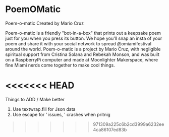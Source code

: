 # PoemOMatic

Poem-o-matic
Created by Mario Cruz

Poem-o-matic is a friendly "bot-in-a-box" that prints out a keepsake poem just for you when you press its button. We hope you'll snap an insta of your poem and share it with your social network to spread @omiamifestival around the world. Poem-o-matic is a project by Mario Cruz, with negligible spiritual support from Cristina Solana and Rebekah Monson, and was built on a RaspberryPi computer and made at Moonlighter Makerspace, where fine Miami nerds come together to make cool things.


<<<<<<< HEAD
=======
Things to ADD / Make better 

1. Use textwrap.fill for Json data
2. Use escape for ' issues,  ' crashes when pritnig 
>>>>>>> 971309a225c6b2cd3999a6232ee4ca86107ed83b

